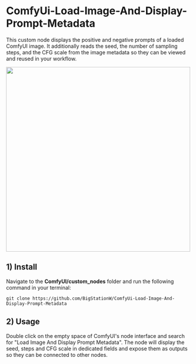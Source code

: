 # ComfyUi-Load-Image-And-Display-Prompt-Metadata
This custom node displays the positive and negative prompts of a loaded ComfyUI image.
It additionally reads the seed, the number of sampling steps, and the CFG scale
from the image metadata so they can be viewed and reused in your workflow.

<img src="https://github.com/user-attachments/assets/ccd18d75-16df-4f69-9644-9822bc807535" width="500" />

## 1) Install
Navigate to the **ComfyUI/custom_nodes** folder and run the following command in your terminal:

```git clone https://github.com/BigStationW/ComfyUi-Load-Image-And-Display-Prompt-Metadata```

## 2) Usage
Double click on the empty space of ComfyUI's node interface and search for
"Load Image And Display Prompt Metadata".
The node will display the seed, steps and CFG scale in dedicated fields and
expose them as outputs so they can be connected to other nodes.
